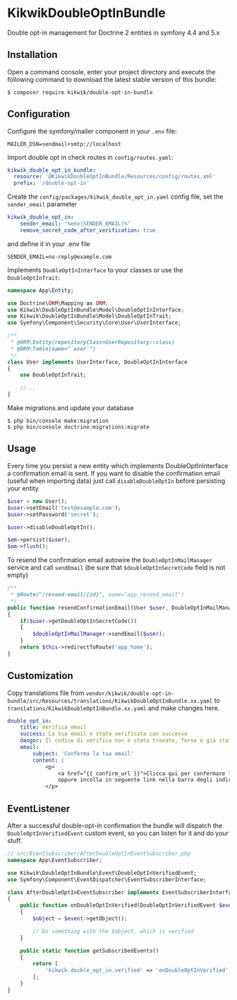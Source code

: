 KikwikDoubleOptInBundle
=======================

Double opt-in management for Doctrine 2 entities in symfony 4.4 and 5.x


Installation
------------

Open a command console, enter your project directory and execute the
following command to download the latest stable version of this bundle:

```console
$ composer require kikwik/double-opt-in-bundle
```

Configuration
-------------

Configure the symfony/mailer component in your `.env` file:

```dotenv
MAILER_DSN=sendmail+smtp://localhost
```

Import double opt in check routes in `config/routes.yaml`:

```yaml
kikwik_double_opt_in_bundle:
  resource: '@KikwikDoubleOptInBundle/Resources/config/routes.xml'
  prefix: '/double-opt-in'
```

Create the `config/packages/kikwik_double_opt_in.yaml` config file, set the `sender_email` parameter

```yaml
kikwik_double_opt_in:
    sender_email: '%env(SENDER_EMAIL)%'
    remove_secret_code_after_verification: true
```

and define it in your .env file

```dotenv
SENDER_EMAIL=no-reply@example.com
```

Implements `DoubleOptInInterface` to your classes or use the `DoubleOptInTrait`:

```php
namespace App\Entity;

use Doctrine\ORM\Mapping as ORM;
use Kikwik\DoubleOptInBundle\Model\DoubleOptInInterface;
use Kikwik\DoubleOptInBundle\Model\DoubleOptInTrait;
use Symfony\Component\Security\Core\User\UserInterface;

/**
 * @ORM\Entity(repositoryClass=UserRepository::class)
 * @ORM\Table(name="`user`")
 */
class User implements UserInterface, DoubleOptInInterface
{
    use DoubleOptInTrait;

    //...
}
```

Make migrations and update your database

```console
$ php bin/console make:migration
$ php bin/console doctrine:migrations:migrate
```

Usage
-----

Every time you persist a new entity which implements DoubleOptInInterface a confirmation email is sent.
If you want to disable the confirmation email (useful when importing data) just call `disableDoubleOptIn` before persisting your entity

```php
$user = new User();
$user->setEmail('test@example.com');
$user->setPassword('secret');

$user->disableDoubleOptIn();

$em->persist($user);
$em->flush();
```

To resend the confirmation email autowire the `DoubleOptInMailManager` service and call `sendEmail` (be sure that `$doubleOptInSecretCode` field is not empty)

```php
/**
 * @Route("/resend-email/{id}", name="app_resend_email")
 */
public function resendConfirmationEmail(User $user, DoubleOptInMailManager $doubleOptInMailManager)
{
    if($user->getDoubleOptInSecretCode())
    {
        $doubleOptInMailManager->sendEmail($user);
    }
    return $this->redirectToRoute('app_home');
}
```

Customization
-------------

Copy translations file from `vendor/kikwik/double-opt-in-bundle/src/Resources/translations/KikwikDoubleOptInBundle.xx.yaml`
to `translations/KikwikDoubleOptInBundle.xx.yaml` and make changes here.

```yaml
double_opt_in:
    title: Verifica email
    success: La tua email è stata verificata con successo
    danger: Il codice di verifica non è stato trovato, forse è già stato usato?
    email:
        subject: 'Conferma la tua email'
        content: |
            <p>
                <a href="{{ confirm_url }}">Clicca qui per confermare la tua email</a><br/>
                oppure incolla in seguente link nella barra degli indirizzi del browser: <br/>{{ confirm_url }}
            </p>
```


EventListener
-------------

After a successful double-opt-in confirmation the bundle will dispatch the `DoubleOptInVerifiedEvent` custom event, 
so you can listen for it and do your stuff.

```php
// src/EventSubscriber/AfterDoubleOptInEventSubscriber.php
namespace App\EventSubscriber;

use Kikwik\DoubleOptInBundle\Event\DoubleOptInVerifiedEvent;
use Symfony\Component\EventDispatcher\EventSubscriberInterface;

class AfterDoubleOptInEventSubscriber implements EventSubscriberInterface
{
    public function onDoubleOptInVerified(DoubleOptInVerifiedEvent $event)
    {
        $object = $event->getObject();

        // Do something with the $object, which is verified
    }

    public static function getSubscribedEvents()
    {
        return [
            'kikwik.double_opt_in.verified' => 'onDoubleOptInVerified',
        ];
    }
}
```

